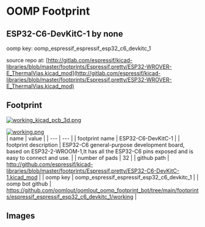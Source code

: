 # OOMP Footprint  
## ESP32-C6-DevKitC-1  by none  
  
oomp key: oomp_espressif_espressif_esp32_c6_devkitc_1  
  
source repo at: [http://gitlab.com/espressif/kicad-libraries/blob/master/footprints/Espressif.pretty/ESP32-WROVER-E_ThermalVias.kicad_mod](http://gitlab.com/espressif/kicad-libraries/blob/master/footprints/Espressif.pretty/ESP32-WROVER-E_ThermalVias.kicad_mod)  
## Footprint  
  
[![working_kicad_pcb_3d.png](working_kicad_pcb_3d_600.png)](working_kicad_pcb_3d.png)  
  
[![working.png](working_600.png)](working.png)  
| name | value | 
| --- | --- | 
| footprint name | ESP32-C6-DevKitC-1 | 
| footprint description | ESP32-C6 general-purpose development board, based on ESP32-2-WROOM-1,It has all the ESP32-C6 pins exposed and is easy to connect and use. | 
| number of pads | 32 | 
| github path | http://github.com/espressif/kicad-libraries/blob/master/footprints/Espressif.pretty/ESP32-C6-DevKitC-1.kicad_mod | 
| oomp key | oomp_espressif_espressif_esp32_c6_devkitc_1 | 
| oomp bot github | https://github.com/oomlout/oomlout_oomp_footprint_bot/tree/main/footprints/espressif_espressif_esp32_c6_devkitc_1/working | 
## Images  
